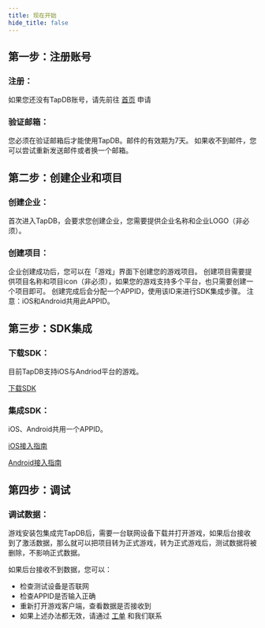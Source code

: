 ```yaml
---
title: 现在开始
hide_title: false
---
```


## 第一步：注册账号
### 注册：
如果您还没有TapDB账号，请先前往 [首页](/index.html "_tapdb") 申请
### 验证邮箱：
您必须在验证邮箱后才能使用TapDB。邮件的有效期为7天。
如果收不到邮件，您可以尝试重新发送邮件或者换一个邮箱。

## 第二步：创建企业和项目
### 创建企业：
首次进入TapDB，会要求您创建企业，您需要提供企业名称和企业LOGO（非必须）。
### 创建项目：
企业创建成功后，您可以在「游戏」界面下创建您的游戏项目。
创建项目需要提供项目名称和项目icon（非必须），如果您的游戏支持多个平台，也只需要创建一个项目即可。
创建完成后会分配一个APPID，使用该ID来进行SDK集成步骤。
<Red>注意：iOS和Android共用此APPID。</Red>

## 第三步：SDK集成
### 下载SDK：
目前TapDB支持iOS与Andriod平台的游戏。

[下载SDK](download "_blank")

### 集成SDK：
iOS、Android共用一个APPID。

[iOS接入指南](sdk/iOS "_blank")

[Android接入指南](sdk/Android "_blank")


## 第四步：调试
### 调试数据：

游戏安装包集成完TapDB后，需要一台联网设备下载并打开游戏，如果后台接收到了激活数据，那么就可以把项目转为正式游戏，转为正式游戏后，测试数据将被删除，不影响正式数据。

如果后台接收不到数据，您可以：
- 检查测试设备是否联网
- 检查APPID是否输入正确
- 重新打开游戏客户端，查看数据是否接收到
- 如果上述办法都无效，请通过 [工单](/dm/m/workOrder "_tapdb") 和我们联系

